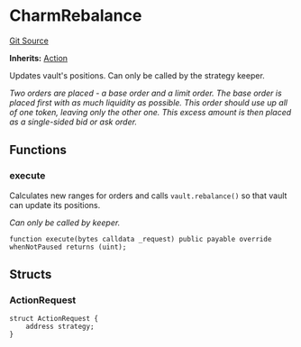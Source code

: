 # CharmRebalance
[Git Source](https://github.com/FloorDAO/floor-v2/blob/445b96358cc205e432e359914c1681c0f44048b0/src/contracts/actions/charmfi/Rebalance.sol)

**Inherits:**
[Action](/src/contracts/actions/Action.sol/contract.Action.md)

Updates vault's positions. Can only be called by the strategy keeper.

*Two orders are placed - a base order and a limit order. The base
order is placed first with as much liquidity as possible. This order
should use up all of one token, leaving only the other one. This excess
amount is then placed as a single-sided bid or ask order.*


## Functions
### execute

Calculates new ranges for orders and calls `vault.rebalance()` so that vault can
update its positions.

*Can only be called by keeper.*


```solidity
function execute(bytes calldata _request) public payable override whenNotPaused returns (uint);
```

## Structs
### ActionRequest

```solidity
struct ActionRequest {
    address strategy;
}
```

